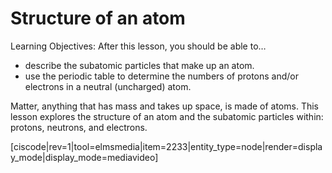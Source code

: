 # Structure of an atom
<div style="float:right;margin:auto"><ebook-button title="Atomic Structure" link="https://genchem.science.psu.edu/01-1-atomic-structure"></ebook-button></div>

Learning Objectives: After this lesson, you should be able to…

* describe the subatomic particles that make up an atom.
* use the periodic table to determine the numbers of protons and/or electrons in a neutral (uncharged) atom.

Matter, anything that has mass and takes up space, is made of atoms. This lesson explores the structure of an atom and the subatomic particles within: protons, neutrons, and electrons.

[ciscode|rev=1|tool=elmsmedia|item=2233|entity_type=node|render=display_mode|display_mode=mediavideo]

